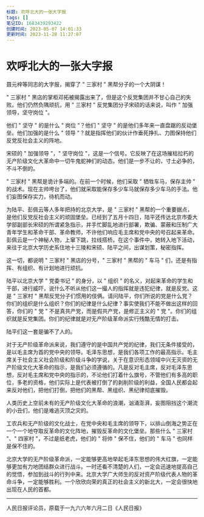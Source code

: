 ```yaml
---
标题: 欢呼北大的一张大字报
tags: []
笔记ID: 1683439293422
创建时间: 2023-05-07 14:01:33
更新时间: 2023-11-28 11:27:07
---
```


# 欢呼北大的一张大字报

聂元梓等同志的大字报，揭穿了 " 三家村 " 黑帮分子的一个大阴谋！

" 三家村 " 黑店的掌柜邓拓被揭露出来了，但是这个反党集团并不甘心自己的失败。他们仍然负隅顽抗，用 " 三家村 " 反党集团分子宋硕的话来说，叫作 " 加强领导，坚守岗位 "。

他们 " 坚守 " 的是什么 " 岗位 "？他们 " 坚守 " 的是他们多年来一直盘踞的反动堡垒。他们加强的是什么 " 领导 "？就是指挥他们的伙计作垂死挣扎、力图保持他们反党反社会主义的阵地。

宋硕的 " 加强领导 "，" 坚守岗位 "，这是一个信号。它反映了在这场摧枯拉朽的无产阶级文化大革命中一切牛鬼蛇神们的动态。他们是一步不让的，寸土必争的，不斗不倒的。

" 三家村 " 黑帮是诡计多端的。在前一个时候，他们采取 " 牺牲车马，保存主帅 " 的战术。现在主帅垮台了，他们就采取能保存多少车马就保存多少车马的手法。他们妄图保存实力，待机而动。

为陆平、彭佩云等人多年把持的北京大学，是 " 三家村 " 黑帮的一个重要据点，是他们反党反社会主义的顽固堡垒。已经到了五月十四日，陆平还传达北京市委大学部副部长宋硕的所谓紧急指示，并手忙脚乱地进行部署，欺骗、蒙蔽和压制广大青年学生和革命干部、革命教师，不许他们响应毛主席和党中央的号召起来革命。彭佩云是一个神秘人物，上窜下跳，拉线搭桥。在这个事件中，她转入地下活动，来往于北京大学历史系住地十三陵和宋硕、陆平之间，出谋划策，秘密指挥。

这一切，都说明 " 三家村 " 黑店的分号，" 三家村 " 黑帮的 " 车马 " 们，还是有指挥、有组织、有计划地进行顽抗。

陆平以北京大学 " 党委书记 " 的身分，以 " 组织 " 的名义，对起来革命的学生和干部，进行威吓，说什么不听从他们这一撮人的指挥就是违犯纪律，就是反党。这是 " 三家村 " 黑帮反党分子们惯用的伎俩。请问陆平，你们所说的党是什么党？你们的组织是什么组织？你们的纪律是什么纪律？事实使我们不能不做出这样的回答，你们的 " 党 " 不是真共产党，而是假共产党，是修正主义的 " 党 "。你们的组织就是反党集团。你们的纪律就是对无产阶级革命派实行残酷无情的打击。

陆平们这一套是骗不了人的。

对于无产阶级革命派来说，我们遵守的是中国共产党的纪律，我们无条件接受的，是以毛主席为首的党中央的领导。毛泽东思想，是我们各项工作的最高指示。毛主席关于社会主义社会阶级和阶级斗争的学说，关于在意识形态领域中兴无灭资的无产阶级文化大革命的指示，是我们必须遵循的。凡是反对毛主席，反对毛泽东思想，反对毛主席和党中央的指示的，不论他们打着什么旗号，不管他们有多高的职位，多老的资格，他们实际上是代表被打倒了的剥削阶级的利益，全国人民都会起来反对他们，把他们打倒，把他们的黑帮、黑组织、黑纪律彻底摧毁。

人类历史上空前未有的无产阶级文化大革命的浪潮，汹涌澎湃，妄图阻挡这个潮流的小丑们，他们是难逃灭顶之灾的。

工农兵和无产阶级的文化战士，在党中央和毛主席的领导下，以排山倒海之势正在一个一个地夺取反革命的文化阵地，摧毁反革命的文化堡垒。那些什么 " 三家村 "、" 四家村 "，不过是纸老虎，他们的 " 将帅 " 保不住，他们的 " 车马 " 也同样是保不住的。

北京大学的无产阶级革命派，一定能够更高地举起毛泽东思想的伟大红旗，一定能够更加有力地团结群众进行战斗。一时还看不清楚的人们，一定会迅速地提高自己的觉悟，参加到战斗的行列中来。北京大学广大师生的反对资产阶级代表人物的革命斗争，一定能够胜利。一个欣欣向荣的真正的社会主义的新北大，一定会很快地出现在人民的首都。

***

人民日报评论员，原载于一九六六年六月二日《人民日报》
